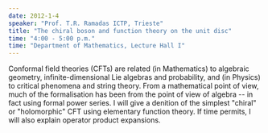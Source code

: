 ```yaml
---
date: 2012-1-4
speaker: "Prof. T.R. Ramadas ICTP, Trieste"
title: "The chiral boson and function theory on the unit disc"
time: "4:00 - 5:00 p.m." 
time: "Department of Mathematics, Lecture Hall I"
---
```

Conformal field theories (CFTs) are related (in Mathematics) to algebraic
geometry, infinite-dimensional Lie algebras and probability, and (in
Physics) to critical phenomena and string theory. From a mathematical
point of view, much of the formalisation has been from the point
of view of algebra -- in fact using formal power series. I will give a
denition of the simplest "chiral" or "holomorphic" CFT using elementary
function theory. If time permits, I will also explain operator product
expansions.
